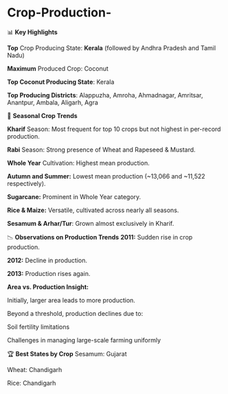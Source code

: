 # Crop-Production-
📊 <b>Key Highlights</b>

<b>Top</b> Crop Producing State: <b>Kerala</b> (followed by Andhra Pradesh and Tamil Nadu)

<b>Maximum</b> Produced Crop: Coconut

<b>Top Coconut Producing State</b>: Kerala

<b>Top Producing Districts</b>: Alappuzha, Amroha, Ahmadnagar, Amritsar, Anantpur, Ambala, Aligarh, Agra

🌾 <b>Seasonal Crop Trends</b>

<b>Kharif</b> Season: Most frequent for top 10 crops but not highest in per-record production.

<b>Rabi</b> Season: Strong presence of Wheat and Rapeseed & Mustard.

<b>Whole Year</b> Cultivation: Highest mean production.

<b>Autumn and Summer:</b> Lowest mean production (~13,066 and ~11,522 respectively).

<b>Sugarcane:</b> Prominent in Whole Year category.

<b>Rice & Maize:</b> Versatile, cultivated across nearly all seasons.

<b>Sesamum & Arhar/Tur</b>: Grown almost exclusively in Kharif.

📉 <b>Observations on Production Trends</b>
<b>2011:</b> Sudden rise in crop production.

<b>2012:</b> Decline in production.

<b>2013:</b> Production rises again.

<b>Area vs. Production Insight:</b>

Initially, larger area leads to more production.

Beyond a threshold, production declines due to:

Soil fertility limitations

Challenges in managing large-scale farming uniformly

🏆 <b>Best States by Crop</b>
Sesamum: Gujarat

Wheat: Chandigarh

Rice: Chandigarh
